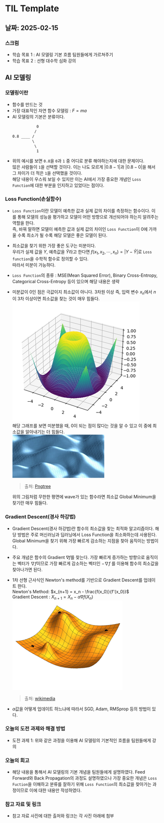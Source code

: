 # TIL Template

## 날짜: 2025-02-15

### 스크럼
- 학습 목표 1 : AI 모델링 기본 흐름 팀원들에게 가르쳐주기
- 학습 목표 2 : 선형 대수학 심화 강의

## AI 모델링
### 모델링이란
- 함수를 만드는 것
- 가장 대표적인 자연 함수 모델링 : $F = ma$
- AI 모델링의 기본은 분류이다.</br>
    ```
               0
              /
    0.8 ____ /
             \
              \
               1
    ```
- 위의 예시를 보면 `0.8`을 `0`과 `1` 중 어디로 분류 해야하는지에 대한 문제이다.</br> 많은 사람들이 `1`을 선택할 것이다. 이는 나도 모르게 $|0.8 - 1|$과 $|0.8 - 0|$을 해서 그 차이가 더 적은 `1`을 선택했을 것이다.</br>
해당 내용이 우스워 보일 수 있지만 이는 AI에서 가장 중요한 개념인 `Loss Function`에 대한 부분을 인지하고 있었다는 점이다.

### Loss Function(손실함수)
- `Loss Function`이란 모델이 예측한 값과 실제 값의 차이를 측정하는 함수이다. 이를 통해 모델의 성능을 평가하고 모델이 어떤 방향으로 개선되어야 하는지 알려주는 역할을 한다. </br>
즉, 바꿔 말하면 모델이 예측한 값과 실제 값의 차이인 `Loss Function`이 0에 가까울 수록 최소가 될 수록 해당 모델은 좋은 모델이 된다.

- 최소값을 찾기 위한 가장 좋은 도구는 미분이다.</br> 우리가 실제 값을 $Y$, 예측값을 $\hat Y$라고 한다면 $f(x_1, x_2, \cdots, x_n) = |Y - \hat Y|$로 `Loss function`을 수학적 함수로 정의할 수 있다.</br> 따라서 미분이 가능하다.

- `Loss Function`의 종류 : MSE(Mean Squared Error), Binary Cross-Entropy, Categorical Cross-Entropy 등이 있으며 해당 내용은 생략

- 미분값이 0인 점은 극값이지 최소값이 아니다. 3차원 이상 즉, 입력 변수 $x_n$에서 $n$이 3차 이상이면 최소값을 찾는 것이 매우 힘들다.</br>
![alt text](/Feb/image/3dexample.png)</br>
해당 그래프를 보면 미분했을 때, 0이 되는 점이 많다는 것을 알 수 있고 이 중에 최소값을 알아내기는 더 힘들다.</br>
![alt text](/Feb/image/wave.png)</br>
    >출처: [Pngtree](https://kor.pngtree.com/)</br>

    위의 그림처럼 무한한 평면에 wave가 있는 함수라면 최소값 Global Minimum을 찾기란 매우 힘들다.

### Gradient Descent(경사 하강법)
- Gradient Descent(경사 하강법)란 함수의 최소값을 찾는 최적화 알고리즘이다. 해당 방법은 주로 머신러닝과 딥러닝에서 Loss Function을 최소화하는데 사용된다. Global Minimum을 찾기 위해 가장 빠르게 감소하는 지점을 찾아 움직이는 방법이다.

- 주요 개념은 함수의 Gradient $\nabla f$를 찾는다. 가장 빠르게 증가하는 방향으로 움직이는 벡터가 $\nabla f$이므로 가장 빠르게 감소하는 벡터인 $-\nabla f$ 를 이용해 함수의 최소값을 찾아나가면 된다.

- 1차 선형 근사식인 Newton's method를 기반으로 Gradient Descent를 업데이트 한다.</br> Newton's Method: $x_{n+1} = x_n - \frac{f(x_0)}{f'(x_0)}$</br>
    Gradient Descent : $X_{n+1} = X_n -\alpha \nabla f(X_n)$</br>
    ![alt-text](/Feb/image/Gradient_descent.gif)</br>
    > 출처: [wikimedia](https://commons.wikimedia.org/wiki/File:Gradient_descent.gif)
    
- $\alpha$값을 어떻게 업데이트 하느냐에 따라서 SGD, Adam, RMSprop 등의 방법이 있다.

### 오늘의 도전 과제와 해결 방법
- 도전 과제 1: 위와 같은 과정을 이용해 AI 모델링의 기본적인 흐름을 팀원들에게 강의

### 오늘의 회고
- 해당 내용을 통해서 AI 모델링의 기본 개념을 팀원들에게 설명하였다. Feed Forward와 Back Propagation의 과정도 설명하였으나 가장 중요한 개념은 `Loss Fuction`을 이해하고 분류를 잘하기 위해 `Loss Function`의 최소값을 찾아가는 과정이므로 이에 대한 내용만 작성하였다.

### 참고 자료 및 링크
- 참고 자료 사진에 대한 출처와 링크는 각 사진 아래에 첨부
